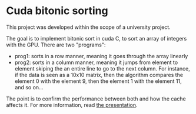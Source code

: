 # Cuda bitonic sorting
This project was developed within the scope of a university project.

The goal is to implement bitonic sort in cuda C, to sort an array of integers with the GPU.
There are two "programs":
- prog1: sorts in a row manner, meaning it goes through the array linearly
- prog2: sorts in a column manner, meaning it jumps from element to element skiping the an entire line to go to the next column. For instance, if the data is seen as a 10x10 matrix, then the algorithm compares the element 0 with the element 9, then the element 1 with the element 11, and so on...

The point is to confirm the performance between both and how the cache affects it.
For more information, read [the presentation](https://github.com/pompeucosta/CLE-Assignment3/blob/main/present.pdf).
